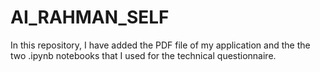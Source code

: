 # AI_RAHMAN_SELF
In this repository, I have added the PDF file of my application and the the two .ipynb notebooks that I used for the technical questionnaire. 